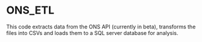 # ONS_ETL
This code extracts data from the ONS API (currently in beta), transforms the files into CSVs and loads them to a SQL server database for analysis.
